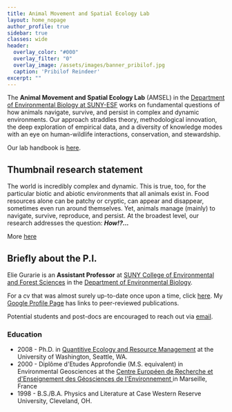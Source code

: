 ```yaml
---
title: Animal Movement and Spatial Ecology Lab
layout: home_nopage
author_profile: true
sidebar: true
classes: wide
header:
  overlay_color: "#000"
  overlay_filter: "0"
  overlay_image: /assets/images/banner_pribilof.jpg
  caption: 'Pribilof Reindeer'
excerpt: ""
---
```


The **Animal Movement and Spatial Ecology Lab** (AMSEL) in the [Department of Environmental Biology at SUNY-ESF](https://www.esf.edu/efb/) works on fundamental questions of how animals navigate, survive, and persist in complex and dynamic environments. Our approach straddles theory, methodological innovation, the deep exploration of empirical data, and a diversity of knowledge modes with an eye on human-wildlife interactions, conservation, and stewardship.

Our lab handbook is [here](/miscellaneouspages/handbook/handbook.html).  

## Thumbnail research statement

The world is incredibly complex and dynamic. This is true, too, for the particular biotic and abiotic environments that all animals exist in.  Food resources alone can be patchy or cryptic, can appear and disappear, sometimes even run around themselves.  Yet, animals manage (mainly) to navigate, survive, reproduce, and persist.  At the broadest level, our research addresses the question: ***How!?...***  

More [here](_pages/research/)


## Briefly about the P.I.

Elie Gurarie is an  **Assistant Professor** at [SUNY College of Environmental and Forest Sciences](https://www.esf.edu/) in the [Department of Environmental Biology](https://www.esf.edu/efb/).

For a cv that was almost surely up-to-date once upon a time, click [here](../../assets/GurarieCV.pdf).  My [Google Profile Page](https://scholar.google.com/citations?user=d_G0tbAAAAAJ&hl=en) has links to peer-reviewed publications.

Potential students and post-docs are encouraged to reach out via [email](mailto:egurarie@esf.edu).

<!-- See some specific opportunities [here](/_pages/joinus/), but there is no shortage of ideas and possible directions ... so do reach out! --> 


### Education

- 2008 - Ph.D. in [Quantitive Ecology and Resource Management](https://quantitative.uw.edu/graduate/degree-programs/) at the University of Washington, Seattle, WA.  
- 2000 - Diplôme d'Etudes Approfondie (M.S. equivalent) in Environmental Geosciences at the [Centre Européen de Recherche et d'Enseignement des Géosciences de l'Environnement ](https://www.cerege.fr/fr) in Marseille, France
- 1998 - B.S./B.A. Physics and Literature at Case Western Reserve University, Cleveland, OH. 


